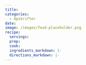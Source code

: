 ```yaml
---
title:
categories:
  - Opskrifter
date:
image: /images/food-placeholder.png
recipe:
  servings:
  prep:
  cook:
  ingredients_markdown: |-
  directions_markdown: |-
---
```

